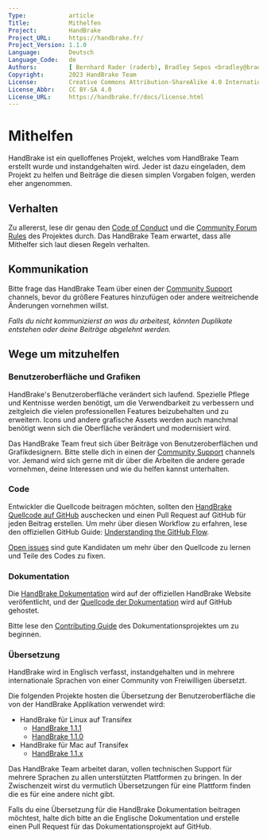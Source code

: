 ```yaml
---
Type:            article
Title:           Mithelfen
Project:         HandBrake
Project_URL:     https://handbrake.fr/
Project_Version: 1.1.0
Language:        Deutsch
Language_Code:   de
Authors:         [ Bernhard Rader (raderb), Bradley Sepos <bradley@bradleysepos.com> (BradleyS) ]
Copyright:       2023 HandBrake Team
License:         Creative Commons Attribution-ShareAlike 4.0 International
License_Abbr:    CC BY-SA 4.0
License_URL:     https://handbrake.fr/docs/license.html
---
```


Mithelfen
============

HandBrake ist ein quelloffenes Projekt, welches vom HandBrake Team erstellt wurde und instandgehalten wird. Jeder ist dazu eingeladen, dem Projekt zu helfen und Beiträge die diesen simplen Vorgaben folgen, werden eher angenommen.

## Verhalten

Zu allererst, lese dir genau den [Code of Conduct](https://github.com/HandBrake/HandBrake/blob/master/CODE_OF_CONDUCT.md) und die [Community Forum Rules](https://forum.handbrake.fr/app.php/rules) des Projektes durch. Das HandBrake Team erwartet, dass alle Mithelfer sich laut diesen Regeln verhalten.

## Kommunikation

Bitte frage das HandBrake Team über einen der [Community Support](../help/community-support.html) channels, bevor du größere Features hinzufügen oder andere weitreichende Änderungen vornehmen willst.

*Falls du nicht kommunizierst an was du arbeitest, könnten Duplikate entstehen oder deine Beiträge abgelehnt werden.*

## Wege um mitzuhelfen

### Benutzeroberfläche und Grafiken

HandBrake's Benutzeroberfläche verändert sich laufend. Spezielle Pflege und Kentnisse werden benötigt, um die Verwendbarkeit zu verbessern und zeitgleich die vielen professionellen Features beizubehalten und zu erweitern. Icons und andere grafische Assets werden auch manchmal benötigt wenn sich die Oberfläche verändert und modernisiert wird.

Das HandBrake Team freut sich über Beiträge von Benutzeroberflächen und Grafikdesignern. Bitte stelle dich in einen der [Community Support](../help/community-support.html) channels vor. Jemand wird sich gerne mit dir über die Arbeiten die andere gerade vornehmen, deine Interessen und wie du helfen kannst unterhalten.

### Code
Entwickler die Quellcode beitragen möchten, sollten den [HandBrake Quellcode auf GitHub](https://github.com/HandBrake/HandBrake) auschecken und einen Pull Request auf GitHub für jeden Beitrag erstellen. Um mehr über diesen Workflow zu erfahren, lese den offiziellen GitHub Guide: [Understanding the GitHub Flow](https://guides.github.com/introduction/flow/).

[Open issues](https://github.com/HandBrake/HandBrake/issues) sind gute Kandidaten um mehr über den Quellcode zu lernen und Teile des Codes zu fixen.

### Dokumentation

Die [HandBrake Dokumentation](https://handbrake.fr/docs/) wird auf der offiziellen HandBrake Website veröfentlicht, und der [Quellcode der Dokumentation](https://github.com/HandBrake/HandBrake-docs) wird auf GitHub gehostet.

Bitte lese den [Contributing Guide](https://github.com/HandBrake/HandBrake-docs/blob/master/CONTRIBUTING.markdown) des Dokumentationsprojektes um zu beginnen.

### Übersetzung

HandBrake wird in Englisch verfasst, instandgehalten und in mehrere internationale Sprachen von einer Community von Freiwilligen übersetzt.

Die folgenden Projekte hosten die Übersetzung der Benutzeroberfläche die von der HandBrake Applikation verwendet wird:

- HandBrake für Linux auf Transifex
  - [HandBrake 1.1.1](https://www.transifex.com/victorr2007/handbrake-111/)
  - [HandBrake 1.1.0](https://www.transifex.com/victorr2007/handbrake-110/)
- HandBrake für Mac auf Transifex
  - [HandBrake 1.1.x](https://www.transifex.com/subler/handbrake-1/)

Das HandBrake Team arbeitet daran, vollen technischen Support für mehrere Sprachen zu allen unterstützten Plattformen zu bringen. In der Zwischenzeit wirst du vermutlich Übersetzungen für eine Plattform finden die es für eine andere nicht gibt.

Falls du eine Übersetzung für die HandBrake Dokumentation beitragen möchtest, halte dich bitte an die Englische Dokumentation und erstelle einen Pull Request für das Dokumentationsprojekt auf GitHub.
